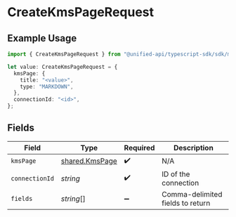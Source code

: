 # CreateKmsPageRequest

## Example Usage

```typescript
import { CreateKmsPageRequest } from "@unified-api/typescript-sdk/sdk/models/operations";

let value: CreateKmsPageRequest = {
  kmsPage: {
    title: "<value>",
    type: "MARKDOWN",
  },
  connectionId: "<id>",
};
```

## Fields

| Field                                                   | Type                                                    | Required                                                | Description                                             |
| ------------------------------------------------------- | ------------------------------------------------------- | ------------------------------------------------------- | ------------------------------------------------------- |
| `kmsPage`                                               | [shared.KmsPage](../../../sdk/models/shared/kmspage.md) | :heavy_check_mark:                                      | N/A                                                     |
| `connectionId`                                          | *string*                                                | :heavy_check_mark:                                      | ID of the connection                                    |
| `fields`                                                | *string*[]                                              | :heavy_minus_sign:                                      | Comma-delimited fields to return                        |